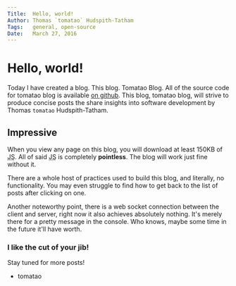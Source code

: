```yaml
---
Title:  Hello, world!
Author: Thomas `tomatao` Hudspith-Tatham
Tags:   general, open-source
Date:   March 27, 2016
---
```


# Hello, world!

Today I have created a blog. This blog. Tomatao Blog. All of the source code for tomatao blog is available [on github](https://github.com/tomatau/tomatao-blog). This blog, tomatao blog, will strive to produce concise posts the share insights into software development by Thomas `tomatao` Hudspith-Tatham.

## Impressive

When you view any page on this blog, you will download at least 150KB of <abbr title="JavaScript">JS</abbr>. All of said <abbr title="JavaScript">JS</abbr> is completely **pointless**. The blog will work just fine without it.

There are a whole host of practices used to build this blog, and literally, no functionality. You may even struggle to find how to get back to the list of posts after clicking on one.

Another noteworthy point, there is a web socket connection between the client and server, right now it also achieves absolutely nothing. It's merely there for a pretty message in the console. Who knows, maybe some time in the future it'll have worth.

### I like the cut of your jib!

Stay tuned for more posts!

- tomatao
